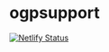 # ogpsupport
[![Netlify Status](https://api.netlify.com/api/v1/badges/9054e177-6a9d-4ab2-9000-ddd3fbcbcfbf/deploy-status)](https://app.netlify.com/sites/ogpsupport/deploys)

